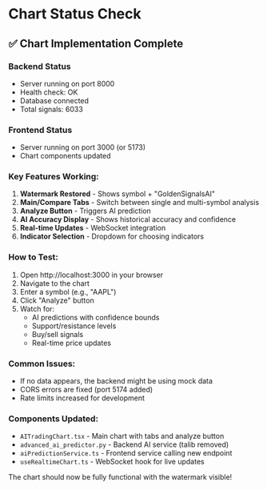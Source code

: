# Chart Status Check

## ✅ Chart Implementation Complete

### Backend Status
- Server running on port 8000
- Health check: OK
- Database connected
- Total signals: 6033

### Frontend Status
- Server running on port 3000 (or 5173)
- Chart components updated

### Key Features Working:
1. **Watermark Restored** - Shows symbol + "GoldenSignalsAI"
2. **Main/Compare Tabs** - Switch between single and multi-symbol analysis
3. **Analyze Button** - Triggers AI prediction
4. **AI Accuracy Display** - Shows historical accuracy and confidence
5. **Real-time Updates** - WebSocket integration
6. **Indicator Selection** - Dropdown for choosing indicators

### How to Test:
1. Open http://localhost:3000 in your browser
2. Navigate to the chart
3. Enter a symbol (e.g., "AAPL")
4. Click "Analyze" button
5. Watch for:
   - AI predictions with confidence bounds
   - Support/resistance levels
   - Buy/sell signals
   - Real-time price updates

### Common Issues:
- If no data appears, the backend might be using mock data
- CORS errors are fixed (port 5174 added)
- Rate limits increased for development

### Components Updated:
- `AITradingChart.tsx` - Main chart with tabs and analyze button
- `advanced_ai_predictor.py` - Backend AI service (talib removed)
- `aiPredictionService.ts` - Frontend service calling new endpoint
- `useRealtimeChart.ts` - WebSocket hook for live updates

The chart should now be fully functional with the watermark visible!
